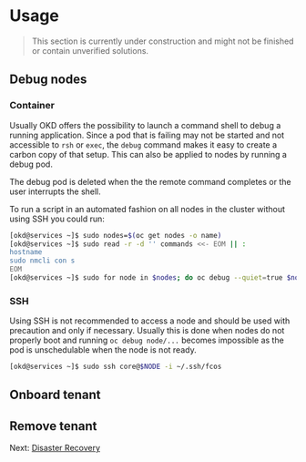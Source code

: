 # Usage

> This section is currently under construction and might not be finished or
> contain unverified solutions.

## Debug nodes

### Container

Usually OKD offers the possibility to launch a command shell to debug a running
application. Since a pod that is failing may not be started and not accessible
to `rsh` or `exec`, the `debug` command makes it easy to create a carbon copy of
that setup. This can also be applied to nodes by running a debug pod.

The debug pod is deleted when the the remote command completes or the user
interrupts the shell.

To run a script in an automated fashion on all nodes in the cluster without
using SSH you could run:

```bash
[okd@services ~]$ sudo nodes=$(oc get nodes -o name)
[okd@services ~]$ sudo read -r -d '' commands <<- EOM || :
hostname
sudo nmcli con s
EOM
[okd@services ~]$ sudo for node in $nodes; do oc debug --quiet=true $node -- chroot /host /bin/bash -c 'tmp=$(mktemp) && echo "$0" > $tmp && . $tmp' "$(echo "$commands")" done
```

### SSH

Using SSH is not recommended to access a node and should be used with precaution
and only if necessary. Usually this is done when nodes do not properly boot and
running `oc debug node/...` becomes impossible as the pod is unschedulable when
the node is not ready.

```bash
[okd@services ~]$ sudo ssh core@$NODE -i ~/.ssh/fcos
```

## Onboard tenant

## Remove tenant

Next: [Disaster Recovery](23-disaster-recovery.md)
